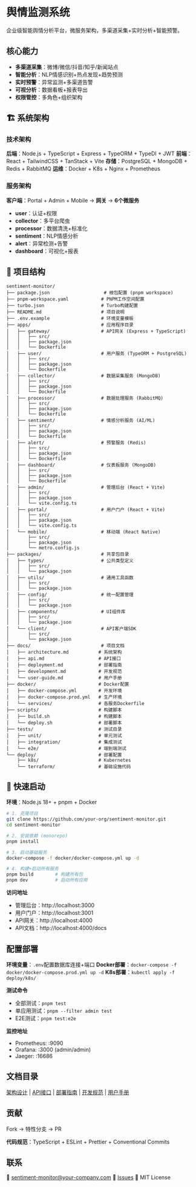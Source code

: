 # 舆情监测系统

企业级智能舆情分析平台，微服务架构，多渠道采集+实时分析+智能预警。

## 核心能力

- **多渠道采集**：微博/微信/抖音/知乎/新闻站点
- **智能分析**：NLP情感识别+热点发现+趋势预测
- **实时预警**：异常监测+多渠道告警
- **可视分析**：数据看板+报表导出
- **权限管控**：多角色+组织架构

## 🏗️ 系统架构

### 技术架构

**后端**：Node.js + TypeScript + Express + TypeORM + TypeDI + JWT
**前端**：React + TailwindCSS + TanStack + Vite
**存储**：PostgreSQL + MongoDB + Redis + RabbitMQ
**运维**：Docker + K8s + Nginx + Prometheus

### 服务架构

**客户端**：Portal + Admin + Mobile → **网关** → **6个微服务**

- **user**：认证+权限
- **collector**：多平台爬虫
- **processor**：数据清洗+标准化
- **sentiment**：NLP情感分析
- **alert**：异常检测+告警
- **dashboard**：可视化+报表

## 📁 项目结构

```
sentiment-monitor/
├── package.json                    # 根包配置 (pnpm workspace)
├── pnpm-workspace.yaml            # PNPM工作空间配置
├── turbo.json                     # Turbo构建配置
├── README.md                      # 项目说明
├── .env.example                   # 环境变量模板
├── apps/                          # 应用程序目录
│   ├── gateway/                   # API网关 (Express + TypeScript)
│   │   ├── src/
│   │   ├── package.json
│   │   └── Dockerfile
│   ├── user/                      # 用户服务 (TypeORM + PostgreSQL)
│   │   ├── src/
│   │   ├── package.json
│   │   └── Dockerfile
│   ├── collector/                 # 数据采集服务 (MongoDB)
│   │   ├── src/
│   │   ├── package.json
│   │   └── Dockerfile
│   ├── processor/                 # 数据处理服务 (RabbitMQ)
│   │   ├── src/
│   │   ├── package.json
│   │   └── Dockerfile
│   ├── sentiment/                 # 情感分析服务 (AI/ML)
│   │   ├── src/
│   │   ├── package.json
│   │   └── Dockerfile
│   ├── alert/                     # 预警服务 (Redis)
│   │   ├── src/
│   │   ├── package.json
│   │   └── Dockerfile
│   ├── dashboard/                 # 仪表板服务 (MongoDB)
│   │   ├── src/
│   │   ├── package.json
│   │   └── Dockerfile
│   ├── admin/                     # 管理后台 (React + Vite)
│   │   ├── src/
│   │   ├── package.json
│   │   └── vite.config.ts
│   ├── portal/                    # 用户门户 (React + Vite)
│   │   ├── src/
│   │   ├── package.json
│   │   └── vite.config.ts
│   └── mobile/                    # 移动端 (React Native)
│       ├── src/
│       ├── package.json
│       └── metro.config.js
├── packages/                      # 共享包目录
│   ├── types/                     # 公共类型定义
│   │   ├── src/
│   │   └── package.json
│   ├── utils/                     # 通用工具函数
│   │   ├── src/
│   │   └── package.json
│   ├── config/                    # 统一配置管理
│   │   ├── src/
│   │   └── package.json
│   ├── components/                # UI组件库
│   │   ├── src/
│   │   └── package.json
│   └── client/                    # API客户端SDK
│       ├── src/
│       └── package.json
├── docs/                          # 项目文档
│   ├── architecture.md           # 系统架构
│   ├── api.md                    # API接口
│   ├── deployment.md             # 部署指南
│   ├── development.md            # 开发规范
│   └── user-guide.md             # 用户手册
├── docker/                       # Docker配置
│   ├── docker-compose.yml        # 开发环境
│   ├── docker-compose.prod.yml   # 生产环境
│   └── services/                 # 各服务Dockerfile
├── scripts/                      # 构建脚本
│   ├── build.sh                  # 构建脚本
│   └── deploy.sh                 # 部署脚本
├── tests/                        # 测试目录
│   ├── unit/                     # 单元测试
│   ├── integration/              # 集成测试
│   └── e2e/                      # 端到端测试
└── deploy/                       # 部署配置
    ├── k8s/                      # Kubernetes
    └── terraform/                # 基础设施代码
```

## 🚀 快速启动

**环境**：Node.js 18+ + pnpm + Docker

```bash
# 1. 克隆项目
git clone https://github.com/your-org/sentiment-monitor.git
cd sentiment-monitor

# 2. 安装依赖 (monorepo)
pnpm install

# 3. 启动基础服务
docker-compose -f docker/docker-compose.yml up -d

# 4. 构建+启动所有服务
pnpm build        # 构建所有包
pnpm dev          # 启动所有应用
```

**访问地址**
- 管理后台：http://localhost:3000
- 用户门户：http://localhost:3001
- API网关：http://localhost:4000
- API文档：http://localhost:4000/docs

## 配置部署

**环境变量**：`.env`配置数据库连接+端口
**Docker部署**：`docker-compose -f docker/docker-compose.prod.yml up -d`
**K8s部署**：`kubectl apply -f deploy/k8s/`

**测试命令**
- 全部测试：`pnpm test`
- 单应用测试：`pnpm --filter admin test`
- E2E测试：`pnpm test:e2e`

**监控地址**
- Prometheus: :9090
- Grafana: :3000 (admin/admin)
- Jaeger: :16686

## 文档目录

[架构设计](docs/architecture.md) | [API接口](docs/api.md) | [部署指南](docs/deployment.md) | [开发规范](docs/development.md) | [用户手册](docs/user-guide.md)

## 贡献

Fork → 特性分支 → PR

**代码规范**：TypeScript + ESLint + Prettier + Conventional Commits

## 联系

📧 sentiment-monitor@your-company.com
🐛 [Issues](https://github.com/your-org/sentiment-monitor/issues)
📄 MIT License